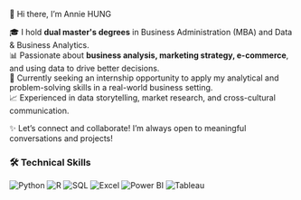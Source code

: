 👋 Hi there, I’m Annie HUNG 

🎓 I hold **dual master's degrees** in Business Administration (MBA) and Data & Business Analytics.  
📊 Passionate about **business analysis, marketing strategy, e-commerce**, and using data to drive better decisions.  
💼 Currently seeking an internship opportunity to apply my analytical and problem-solving skills in a real-world business setting.   
📈 Experienced in data storytelling, market research, and cross-cultural communication.  

✨ Let’s connect and collaborate! I’m always open to meaningful conversations and projects!

### 🛠️ Technical Skills

![Python](https://img.shields.io/badge/Python-3776AB?style=for-the-badge&logo=python&logoColor=white)
![R](https://img.shields.io/badge/R-276DC3?style=for-the-badge&logo=r&logoColor=white)
![SQL](https://img.shields.io/badge/SQL-4479A1?style=for-the-badge&logo=mysql&logoColor=white)
![Excel](https://img.shields.io/badge/Excel-217346?style=for-the-badge&logo=microsoft-excel&logoColor=white)
![Power BI](https://img.shields.io/badge/PowerBI-F2C811?style=for-the-badge&logo=powerbi&logoColor=black)
![Tableau](https://img.shields.io/badge/Tableau-E97627?style=for-the-badge&logo=tableau&logoColor=white)
